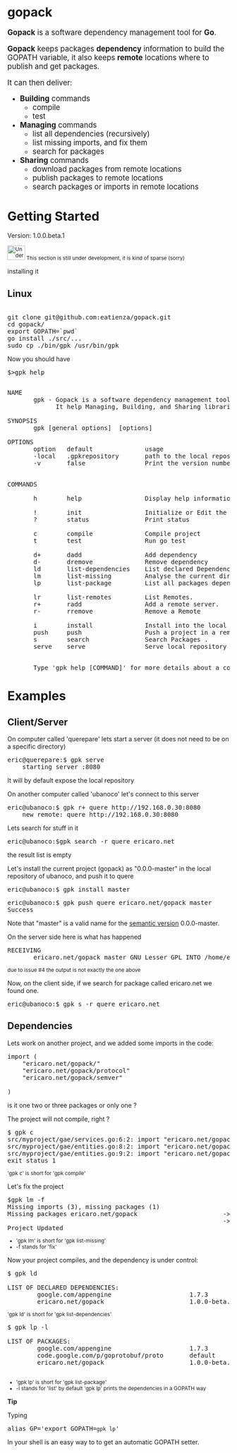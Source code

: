 gopack
======

<big>**Gopack** is a software dependency management tool for **Go**.

**Gopack** keeps packages **dependency** information to build the GOPATH variable, it also keeps **remote** locations where to publish and get packages.

It can then deliver:

* **Building** commands
    * compile
    * test
* **Managing** commands
    * list all dependencies (recursively)
    * list missing imports, and fix them
    * search for packages
* **Sharing** commands
    * download packages from remote locations
    * publish packages to remote locations
    * search packages or imports in remote locations

</big>


Getting Started
============

Version:   1.0.0.beta.1


<small>
<img alt="Under construction" src="http://upload.wikimedia.org/wikipedia/commons/thumb/5/54/Under_construction_icon-green.svg/200px-Under_construction_icon-green.svg.png" height="33" width="40"/>
This section is still under development, it is kind of sparse (sorry)
</small>


installing it 

Linux
--------

<pre> 
git clone git@github.com:eatienza/gopack.git
cd gopack/
export GOPATH=`pwd`
go install ./src/...
sudo cp ./bin/gpk /usr/bin/gpk
</pre>

Now you should have
<pre>$>gpk help</pre>

<pre>

NAME
       gpk - Gopack is a software dependency management tool for Golang.
             It help Managing, Building, and Sharing libraries in Go.

SYNOPSIS
       gpk [general options] <command> [options]  

OPTIONS
       option   default              usage
       -local   .gpkrepository       path to the local repository to be used by default.
       -v       false                Print the version number.


COMMANDS

       h        help                 Display help information about commands

       !        init                 Initialize or Edit the current project
       ?        status               Print status

       c        compile              Compile project
       t        test                 Run go test

       d+       dadd                 Add dependency
       d-       dremove              Remove dependency
       ld       list-dependencies    List declared Dependencies.
       lm       list-missing         Analyse the current directory and report or fix missing dependencies
       lp       list-package         List all packages dependencies (recursive)

       lr       list-remotes         List Remotes.
       r+       radd                 Add a remote server.
       r-       rremove              Remove a Remote

       i        install              Install into the local repository
       push     push                 Push a project in a remote repository
       s        search               Search Packages .
       serve    serve                Serve local repository as an http server


       Type 'gpk help [COMMAND]' for more details about a command.
</pre>


Examples
=========

Client/Server
-------------------

On computer called 'querepare' lets start a server (it does not need to be on a specific directory)
<pre>
eric@querepare:$ gpk serve
    starting server :8080
</pre>
It will by default expose the local repository

On another computer called 'ubanoco' let's connect to this server
<pre>eric@ubanoco:$ gpk r+ quere http://192.168.0.30:8080
    new remote: quere http://192.168.0.30:8080
</pre>
Lets search for stuff in it
<pre>eric@ubanoco:$gpk search -r quere ericaro.net</pre>
the result list is empty

Let's install the current project (gopack) as "0.0.0-master" in the local repository of ubanoco, and push it to quere
<pre>eric@ubanoco:$ gpk install master</pre>
<pre>eric@ubanoco:$ gpk push quere ericaro.net/gopack master
Success
</pre>
Note that "master" is a valid name for the [semantic version](http://semver.org) 0.0.0-master.

On the server side here is what has happened
<pre>
RECEIVING
       ericaro.net/gopack master GNU Lesser GPL INTO /home/eric/.gpkrepository/ericaro.net/gopack/master</pre>
<small>due to issue #4 the output is not exactly the one above</small>


Now, on the client side, if we search for package called ericaro.net we found one.

<pre>eric@ubanoco:$ gpk s -r quere ericaro.net</pre>


<h2>Dependencies</h2>
 

Lets work on another project, and we added some imports in the code:
<pre>import (
    "ericaro.net/gopack/"
    "ericaro.net/gopack/protocol"
    "ericaro.net/gopack/semver"

)</pre>

is it one two or three packages or only one ?

The project will not compile, right ?
<pre>
$ gpk c
src/myproject/gae/services.go:6:2: import "ericaro.net/gopack": cannot find package
src/myproject/gae/entities.go:8:2: import "ericaro.net/gopack/protocol": cannot find package
src/myproject/gae/entities.go:9:2: import "ericaro.net/gopack/semver": cannot find package
exit status 1
</pre>
<small>'gpk c' is short for 'gpk compile'</small>

Let's fix the project

<pre>$gpk lm -f
Missing imports (3), missing packages (1)
Missing packages ericaro.net/gopack                       -> ☑ ericaro.net/gopack 1.0.0-beta.1 
                                                          -> ☐ ericaro.net/gopack master
Project Updated
</pre>
<small>

* 'gpk lm' is short for 'gpk list-missing'
* -f stands for 'fix'

</small>

Now your project compiles, and the dependency is under control:
<pre>$ gpk ld

LIST OF DECLARED DEPENDENCIES:
        google.com/appengine                     1.7.3
        ericaro.net/gopack                       1.0.0-beta.1
</pre>
<small>'gpk ld' is short for 'gpk list-dependencies'
</small>


<pre>$ gpk lp -l

LIST OF PACKAGES:
        google.com/appengine                     1.7.3
        code.google.com/p/goprotobuf/proto       default
        ericaro.net/gopack                       1.0.0-beta.1

</pre>
<small>

* 'gpk lp' is short for 'gpk list-package'
* -l stands for 'list' by default 'gpk lp' prints the dependencies in a GOPATH way
</small>

**Tip** 

Typing
           <pre>alias GP='export GOPATH=`gpk lp`'</pre>
In your shell is an easy way to to get an automatic GOPATH setter.


